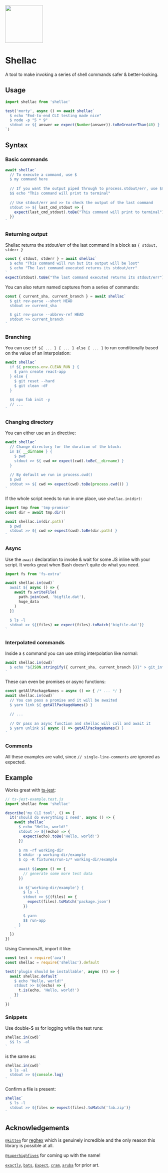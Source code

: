 <img src="https://user-images.githubusercontent.com/23264/101935969-cdb30100-3bd7-11eb-95ec-022ba9c30f07.png" width="120">

# Shellac

A tool to make invoking a series of shell commands safer & better-looking.

## Usage

```js
import shellac from 'shellac'

test('morty', async () => await shellac`
  $ echo "End-to-end CLI testing made nice"
  $ node -p "5 * 9"
  stdout >> ${ answer => expect(Number(answer)).toBeGreaterThan(40) }
`)
```

## Syntax

### Basic commands

```js
await shellac`
  // To execute a command, use $
  $ my command here  
  
  // If you want the output piped through to process.stdout/err, use $$
  $$ echo "This command will print to terminal"
  
  // Use stdout/err and >> to check the output of the last command
  stdout >> ${ last_cmd_stdout => {
    expect(last_cmd_stdout).toBe("This command will print to terminal")
  }}
`
```

### Returning output

Shellac returns the stdout/err of the last command in a block as `{ stdout, stderr }`

```js
const { stdout, stderr } = await shellac`
  $ echo "This command will run but its output will be lost"
  $ echo "The last command executed returns its stdout/err"
`
expect(stdout).toBe("The last command executed returns its stdout/err")
```

You can also return named captures from a series of commands:

```js
const { current_sha, current_branch } = await shellac`
  $ git rev-parse --short HEAD
  stdout >> current_sha

  $ git rev-parse --abbrev-ref HEAD
  stdout >> current_branch
`
```

### Branching

You can use `if ${ ... } { ... } else { ... }` to run conditionally based on the value of an interpolation:

```js
await shellac`
  if ${ process.env.CLEAN_RUN } {
    $ yarn create react-app
  } else {
    $ git reset --hard
    $ git clean -df
  }
  
  $$ npx fab init -y
  // ...
`
```

### Changing directory

You can either use an `in` directive:

```js
await shellac`
  // Change directory for the duration of the block:
  in ${ __dirname } {
    $ pwd
    stdout >> ${ cwd => expect(cwd).toBe(__dirname) }
  }
  
  // By default we run in process.cwd()
  $ pwd
  stdout >> ${ cwd => expect(cwd).toBe(process.cwd()) }
`
```

If the whole script needs to run in one place, use `shellac.in(dir)`:

```js
import tmp from 'tmp-promise'
const dir = await tmp.dir()

await shellac.in(dir.path)`
  $ pwd
  stdout >> ${ cwd => expect(cwd).toBe(dir.path) }
`
```

### Async

Use the `await` declaration to invoke & wait for some JS inline with your script. It works great when Bash doesn't quite do what you need.

```js
import fs from 'fs-extra'

await shellac.in(cwd)`
  await ${ async () => {
    await fs.writeFile(
      path.join(cwd, 'bigfile.dat'),
      huge_data
    )
  }}
  
  $ ls -l
  stdout >> ${(files) => expect(files).toMatch('bigfile.dat')}
`
```

### Interpolated commands

Inside a `$` command you can use string interpolation like normal:

```js
await shellac.in(cwd)`
  $ echo "${JSON.stringify({ current_sha, current_branch })}" > git_info.json
`
```

These can even be promises or async functions:

```js
const getAllPackageNames = async () => { /* ... */ }
await shellac.in(cwd)`
  // You can pass a promise and it will be awaited
  $ yarn link ${ getAllPackageNames() }
  
  // ...
  
  // Or pass an async function and shellac will call and await it
  $ yarn unlink ${ async () => getAllPackageNames() }
`
```

### Comments

All these examples are valid, since `// single-line-comments` are ignored as expected.


## Example

Works great with [ts-jest](https://github.com/kulshekhar/ts-jest#getting-started):

```js
// ts-jest-example.test.js
import shellac from 'shellac'

describe('my CLI tool', () => {
  it('should do everything I need', async () => {
    await shellac`
      $ echo "Hello, world!"
      stdout >> ${(echo) => {
        expect(echo).toBe('Hello, world!')
      }}
      
      $ rm -rf working-dir
      $ mkdir -p working-dir/example
      $ cp -R fixtures/run-1/* working-dir/example
      
      await ${async () => {
        // generate some more test data
      }}
      
      in ${'working-dir/example'} {
        $ ls -l
        stdout >> ${(files) => {
          expect(files).toMatch('package.json')
        }}
        
        $ yarn
        $$ run-app
      }
    `
  })
})
```

Using CommonJS, import it like:

```js
const test = require('ava')
const shellac = require('shellac').default

test('plugin should be installable', async (t) => {
  await shellac.default`
    $ echo "Hello, world!"
    stdout >> ${(echo) => {
      t.is(echo, 'Hello, world!')
    }}
  `
})
```

### Snippets

Use double-$ `$$` for logging while the test runs:

```js
shellac.in(cwd)`
  $$ ls -al
`
```

is the same as:

```js
shellac.in(cwd)`
  $ ls -al
  stdout >> ${console.log}
`
```

Confirm a file is present:

```js
shellac`
  $ ls -l
  stdout >> ${files => expect(files).toMatch('fab.zip')}
`
```

## Acknowledgements

[`@kitten`](https://github.com/kitten) for [reghex](https://github.com/kitten/reghex) which is genuinely incredible and the only reason this library is possible at all.

[`@superhighfives`](https://github.com/superhighfives) for coming up with the name!

[`exactly`](https://github.com/emilkarlen/exactly), [`bats`](https://github.com/sstephenson/bats), [`Expect`](https://en.wikipedia.org/wiki/Expect), [`cram`](https://bitheap.org/cram/), [`aruba`](https://github.com/cucumber/aruba) for prior art.
